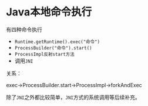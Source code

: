 # Java本地命令执行

有四种命令执行

- `Runtime.getRuntime().exec("命令")`
- `ProcessBuilder("命令").start()`
- `ProcessImpl反射start方法`
- 调用`JNI`

关系：

exec->ProcessBuilder.start->ProcessImpl->forkAndExec

除了`JNI`之外都比较简单，`JNI`方式的系统调用等后续补充。